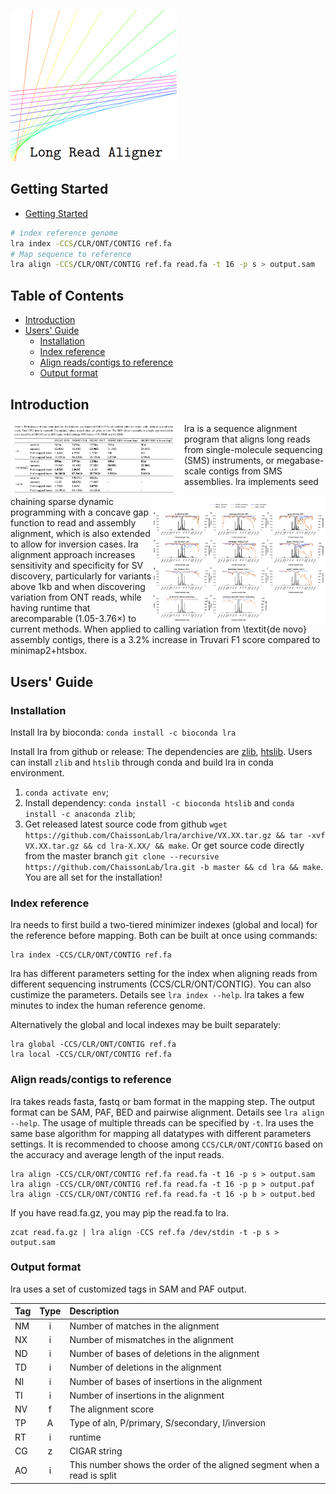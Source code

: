 
![](image/logo_small.png)


## <a name="started"></a>Getting Started

- [Getting Started](#started)
```sh
# index reference genome
lra index -CCS/CLR/ONT/CONTIG ref.fa
# Map sequence to reference
lra align -CCS/CLR/ONT/CONTIG ref.fa read.fa -t 16 -p s > output.sam  
```
## Table of Contents

- [Introduction](#intro)
- [Users' Guide](#uguide)
  - [Installation](#install)
  - [Index reference](#index)
  - [Align reads/contigs to reference](#align)
  - [Output format](#output)

## <a name="intro"></a>Introduction
<img align="left" width="278" src="image/runtime.png"/>
<img align="right" width="278" src="image/truvari_plot.pdf"/>

lra is a sequence alignment program that aligns long reads from single-molecule sequencing (SMS) instruments, or megabase-scale contigs from SMS assemblies. lra implements seed chaining sparse dynamic programming with a concave gap function to read and assembly alignment, which is also extended to allow for inversion cases. lra alignment approach increases sensitivity and specificity for SV discovery, particularly for variants above 1kb and when discovering variation from ONT reads, while having runtime that arecomparable (1.05-3.76×) to current methods. When applied to calling variation from \textit{de novo} assembly contigs, there is a 3.2% increase in Truvari F1 score compared to minimap2+htsbox.


## <a name="uguide"></a>Users' Guide

### <a name="install"></a>Installation

Install lra by bioconda: `conda install -c bioconda lra`

Install lra from github or release: The dependencies are [zlib][zlib], [htslib][htslib].
Users can install `zlib` and `htslib` through conda and build lra in conda environment. 
1. `conda activate env`;
2. Install dependency: `conda install -c bioconda htslib` and `conda install -c anaconda zlib`;
3. Get released latest source code from github `wget https://github.com/ChaissonLab/lra/archive/VX.XX.tar.gz && tar -xvf VX.XX.tar.gz && cd lra-X.XX/ && make`. 
   Or get source code directly from the master branch `git clone --recursive https://github.com/ChaissonLab/lra.git -b master && cd lra && make`. You are all set for the installation!



### <a name="index"></a>Index reference
lra needs to first build a two-tiered minimizer indexes (global and local) for the reference before mapping. Both can be built at once using commands:
```
lra index -CCS/CLR/ONT/CONTIG ref.fa
```
lra has different parameters setting for the index when aligning reads from different sequencing instruments (CCS/CLR/ONT/CONTIG). You can also custimize the parameters. Details see `lra index --help`. lra takes a few minutes to index the human reference genome.

Alternatively the global and local indexes may be built separately: 
```
lra global -CCS/CLR/ONT/CONTIG ref.fa
lra local -CCS/CLR/ONT/CONTIG ref.fa
```

### <a name="align"></a>Align reads/contigs to reference
lra takes reads fasta, fastq or bam format in the mapping step. The output format can be SAM, PAF, BED and pairwise alignment. Details see `lra align --help`. The usage of multiple threads can be specified by `-t`. lra uses the same base algorithm for mapping all datatypes with different parameters settings. It is recommended to choose among `CCS/CLR/ONT/CONTIG` based on the accuracy and average length of the input reads. 

```
lra align -CCS/CLR/ONT/CONTIG ref.fa read.fa -t 16 -p s > output.sam  
lra align -CCS/CLR/ONT/CONTIG ref.fa read.fa -t 16 -p p > output.paf  
lra align -CCS/CLR/ONT/CONTIG ref.fa read.fa -t 16 -p b > output.bed
```

If you have read.fa.gz, you may pip the read.fa to lra.

```
zcat read.fa.gz | lra align -CCS ref.fa /dev/stdin -t -p s > output.sam
```

### <a name="output"></a>Output format

lra uses a set of customized tags in SAM and PAF output.

|Tag|Type  |Description                                  						|
|:--|:----:|:-------------------------------------------------------------------|
|NM |i |Number of matches in the alignment                                      |
|NX |i |Number of mismatches in the alignment                                   |
|ND |i |Number of bases of deletions in the alignment                           |
|TD |i |Number of deletions in the alignment                                    |
|NI |i |Number of bases of insertions in the alignment                          |
|TI |i |Number of insertions in the alignment                                   | 
|NV |f |The alignment score                                                     |
|TP |A |Type of aln, P/primary, S/secondary, I/inversion                        |
|RT |i |runtime   									                            |
|CG |z |CIGAR string        						                            |	 
|AO |i |This number shows the order of the aligned segment when a read is split |


[zlib]: http://zlib.net/
[htslib]: https://github.com/samtools/htslib/
















